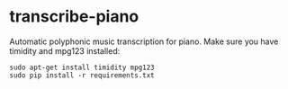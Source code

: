 # transcribe-piano
Automatic polyphonic music transcription for piano. Make sure you have timidity and mpg123 installed:

    sudo apt-get install timidity mpg123
    sudo pip install -r requirements.txt

